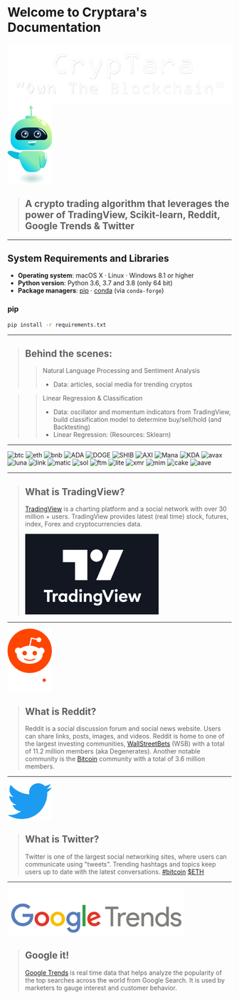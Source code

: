# Welcome to Cryptara's Documentation

![bc](Images/tara1.png) ![Users](Images/cryptara2.png)

>## A crypto trading algorithm that leverages the power of TradingView, Scikit-learn, Reddit, Google Trends & Twitter  

___

## System Requirements and Libraries

- **Operating system**: macOS X · Linux · Windows 8.1 or higher
- **Python version**: Python 3.6, 3.7 and 3.8 (only 64 bit)
- **Package managers**: [pip] · [conda] (via `conda-forge`)

[pip]: https://pip.pypa.io/en/stable/
[conda]: https://docs.conda.io/en/latest/

### pip

```bash
pip install -r requirements.txt
```

___
>## Behind the scenes: 
>>Natural Language Processing and Sentiment Analysis
>> - Data: articles, social media for trending cryptos

>>Linear Regression & Classification
>> - Data: oscillator and momentum indicators from TradingView, build classification model to determine buy/sell/hold (and Backtesting)
>> - Linear Regression: (Resources: Sklearn)

___

![btc](https://assets.coingecko.com/coins/images/1/thumb_2x/bitcoin.png?1547033579) ![eth](https://assets.coingecko.com/coins/images/279/thumb_2x/ethereum.png?1595348880) ![bnb](https://assets.coingecko.com/coins/images/825/thumb_2x/binance-coin-logo.png?1547034615) ![ADA](https://assets.coingecko.com/coins/images/975/thumb_2x/cardano.png?1547034860) ![DOGE](https://assets.coingecko.com/coins/images/5/thumb_2x/dogecoin.png?1547792256) ![SHIB](https://assets.coingecko.com/coins/images/11939/thumb_2x/shiba.png?1622619446) ![AXI](https://assets.coingecko.com/coins/images/13029/thumb_2x/axie_infinity_logo.png?1604471082) ![Mana](https://assets.coingecko.com/coins/images/878/thumb_2x/decentraland-mana.png?1550108745) ![KDA](https://assets.coingecko.com/coins/images/3693/thumb_2x/djLWD6mR_400x400.jpg?1591080616) ![avax](https://assets.coingecko.com/coins/images/12559/thumb_2x/coin-round-red.png?1604021818) ![luna](https://assets.coingecko.com/coins/images/8284/thumb_2x/luna1557227471663.png?1567147072) ![link](https://assets.coingecko.com/coins/images/877/thumb_2x/chainlink-new-logo.png?1547034700) ![matic](https://assets.coingecko.com/coins/images/4713/thumb_2x/matic-token-icon.png?1624446912) ![sol](https://assets.coingecko.com/coins/images/4128/thumb_2x/Solana.jpg?1635329178) ![ftm](https://assets.coingecko.com/coins/images/4001/thumb_2x/Fantom.png?1558015016) ![lite](https://assets.coingecko.com/coins/images/2/thumb_2x/litecoin.png?1547033580) ![xmr](https://assets.coingecko.com/coins/images/69/thumb_2x/monero_logo.png?1547033729) ![mim](https://assets.coingecko.com/coins/images/16786/thumb_2x/mimlogopng.png?1624979612) ![cake](https://assets.coingecko.com/coins/images/12632/thumb_2x/pancakeswap-cake-logo_%281%29.png?1629359065) ![aave](https://assets.coingecko.com/coins/images/12645/thumb_2x/AAVE.png?1601374110)

___
>## What is TradingView?
> [TradingView](https://www.tradingview.com/) is a charting platform and a social network with over 30 million + users. TradingView provides latest (real time) stock, futures, index, Forex and cryptocurrencies data.
>
> ![tv](Images/tv.png) 



___
![red](Images/Reddit.png)

>## What is Reddit?
> Reddit is a social discussion forum  and social news website. Users can share links, posts, images, and videos. Reddit is home to one of the largest investing communities, [WallStreetBets](https://www.reddit.com/r/wallstreetbets/) (WSB) with a total of 11.2 million members (aka Degenerates). Another notable community is the [Bitcoin](https://www.reddit.com/r/Bitcoin/) community with a total of 3.6 million members.

___

![twt](Images/twitter.png)

>## What is Twitter?
>Twitter is one of the largest social networking sites, where users can communicate using "tweets". Trending hashtags and topics keep users up to date with the latest conversations. [#bitcoin](https://twitter.com/search?q=%23bitcoin) [$ETH](https://twitter.com/i/topics/1007361429752594432)

___
![ggl](Images/google-trends-logo.png)
>## Google it!
>[Google Trends](https://trends.google.com/trends/?geo=US) is real time data that helps analyze the popularity of the top searches across the world from Google Search. It is used by marketers to gauge interest and customer behavior.




